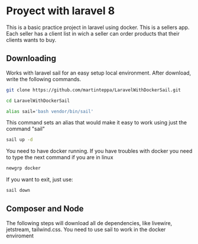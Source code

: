 # Proyect with laravel 8  

This is a basic practice project in laravel using docker. This is a sellers app. Each seller has a client list in wich a seller can order products that their clients wants to buy.

## Downloading 
Works with laravel sail for an easy setup local environment.  After download, write the following commands. 
 
```bash 
git clone https://github.com/martinteppa/LaravelWithDockerSail.git
```
```bash 
cd LaravelWithDockerSail
```

```bash 
alias sail='bash vendor/bin/sail'
```
This command sets an alias that would make it easy to work using just the command "sail"
```bash 
sail up -d
```
You need to have docker running. If you have troubles with docker you need to type the next command if you are in linux
```bash 
newgrp docker
```
If you want to exit, just use: 
```bash 
sail down
```

## Composer and Node

The following steps will download all de dependencies, like livewire, jetstream, tailwind.css. You need to use sail to work in the docker enviroment





 

